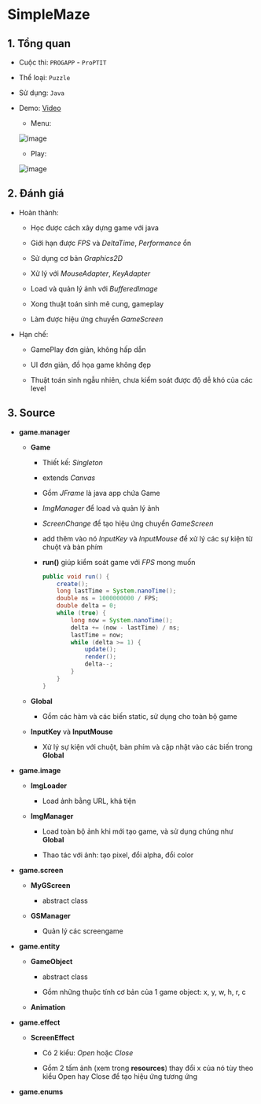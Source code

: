 # SimpleMaze

## 1. Tổng quan

- Cuộc thi: `PROGAPP` - `ProPTIT`

- Thể loại: `Puzzle`

- Sử dụng: `Java`

- Demo: [Video]()

  - Menu:

  ![image](https://user-images.githubusercontent.com/80816285/161285995-1a1dd6ee-11eb-479c-96d0-e50b1db799c3.png)

  - Play:

  ![image](https://user-images.githubusercontent.com/80816285/161286697-930b44d2-d01d-4978-b23e-1766522e000f.png)

## 2. Đánh giá

- Hoàn thành:

  - Học được cách xây dựng game với java

  - Giới hạn được _FPS_ và _DeltaTime_, _Performance_ ổn

  - Sử dụng cơ bản _Graphics2D_

  - Xử lý với _MouseAdapter_, _KeyAdapter_

  - Load và quản lý ảnh với _BufferedImage_

  - Xong thuật toán sinh mê cung, gameplay

  - Làm được hiệu ứng chuyển _GameScreen_

- Hạn chế:

  - GamePlay đơn giản, không hấp dẫn

  - UI đơn giản, đồ họa game không đẹp

  - Thuật toán sinh ngẫu nhiên, chưa kiểm soát được độ dễ khó của các level

## 3. Source

- **game.manager**

  - **Game**

    - Thiết kế: _Singleton_

    - extends _Canvas_

    - Gồm _JFrame_ là java app chứa Game

    - _ImgManager_ để load và quản lý ảnh

    - _ScreenChange_ để tạo hiệu ứng chuyển _GameScreen_

    - add thêm vào nó _InputKey_ và _InputMouse_ để xử lý các sự kiện từ chuột và bàn phím

    - **run()** giúp kiểm soát game với _FPS_ mong muốn

      ```Java
      public void run() {
          create();
          long lastTime = System.nanoTime();
          double ns = 1000000000 / FPS;
          double delta = 0;
          while (true) {
              long now = System.nanoTime();
              delta += (now - lastTime) / ns;
              lastTime = now;
              while (delta >= 1) {
                  update();
                  render();
                  delta--;
              }
          }
      }
      ```

  - **Global**

    - Gồm các hàm và các biến static, sử dụng cho toàn bộ game

  - **InputKey** và **InputMouse**

    - Xử lý sự kiện với chuột, bàn phím và cập nhật vào các biến trong **Global**

- **game.image**

  - **ImgLoader**

    - Load ảnh bằng URL, khá tiện

  - **ImgManager**

    - Load toàn bộ ảnh khi mới tạo game, và sử dụng chúng như **Global**

    - Thao tác với ảnh: tạo pixel, đổi alpha, đổi color

- **game.screen**

  - **MyGScreen**

    - abstract class

  - **GSManager**

    - Quản lý các screengame

- **game.entity**

  - **GameObject**

    - abstract class

    - Gồm những thuộc tính cơ bản của 1 game object: x, y, w, h, r, c

  - **Animation**

- **game.effect**

  - **ScreenEffect**

    - Có 2 kiểu: _Open_ hoặc _Close_

    - Gồm 2 tấm ảnh (xem trong **resources**) thay đổi x của nó tùy theo kiểu Open hay Close để tạo hiệu ứng tương ứng

- **game.enums**
